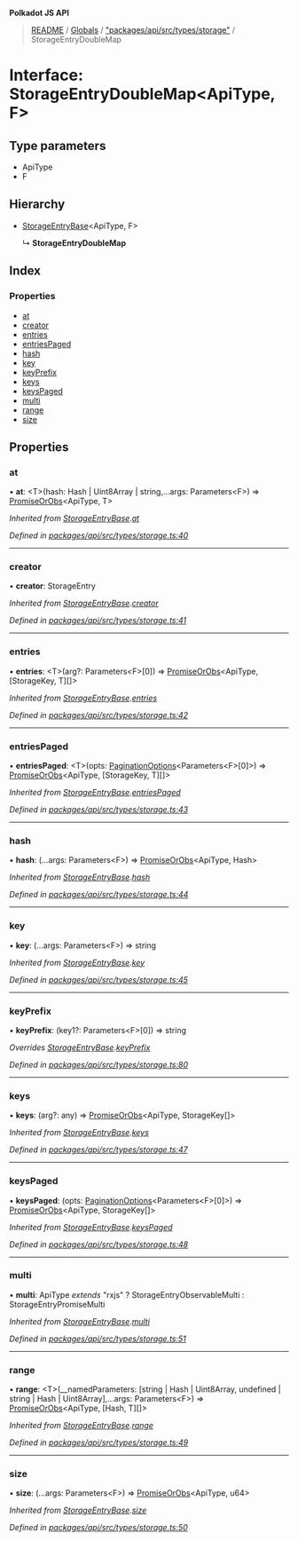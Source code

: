 **Polkadot JS API**

> [README](../README.md) / [Globals](../globals.md) / ["packages/api/src/types/storage"](../modules/_packages_api_src_types_storage_.md) / StorageEntryDoubleMap

# Interface: StorageEntryDoubleMap\<**ApiType, F**>

## Type parameters

* ApiType
* F

## Hierarchy

* [StorageEntryBase](_packages_api_src_types_storage_.storageentrybase.md)\<ApiType, F>

  ↳ **StorageEntryDoubleMap**

## Index

### Properties

* [at](_packages_api_src_types_storage_.storageentrydoublemap.md#at)
* [creator](_packages_api_src_types_storage_.storageentrydoublemap.md#creator)
* [entries](_packages_api_src_types_storage_.storageentrydoublemap.md#entries)
* [entriesPaged](_packages_api_src_types_storage_.storageentrydoublemap.md#entriespaged)
* [hash](_packages_api_src_types_storage_.storageentrydoublemap.md#hash)
* [key](_packages_api_src_types_storage_.storageentrydoublemap.md#key)
* [keyPrefix](_packages_api_src_types_storage_.storageentrydoublemap.md#keyprefix)
* [keys](_packages_api_src_types_storage_.storageentrydoublemap.md#keys)
* [keysPaged](_packages_api_src_types_storage_.storageentrydoublemap.md#keyspaged)
* [multi](_packages_api_src_types_storage_.storageentrydoublemap.md#multi)
* [range](_packages_api_src_types_storage_.storageentrydoublemap.md#range)
* [size](_packages_api_src_types_storage_.storageentrydoublemap.md#size)

## Properties

### at

•  **at**: \<T>(hash: Hash \| Uint8Array \| string,...args: Parameters\<F>) => [PromiseOrObs](../modules/_packages_api_src_types_base_.md#promiseorobs)\<ApiType, T>

*Inherited from [StorageEntryBase](_packages_api_src_types_storage_.storageentrybase.md).[at](_packages_api_src_types_storage_.storageentrybase.md#at)*

*Defined in [packages/api/src/types/storage.ts:40](https://github.com/polkadot-js/api/blob/5ce3524cc/packages/api/src/types/storage.ts#L40)*

___

### creator

•  **creator**: StorageEntry

*Inherited from [StorageEntryBase](_packages_api_src_types_storage_.storageentrybase.md).[creator](_packages_api_src_types_storage_.storageentrybase.md#creator)*

*Defined in [packages/api/src/types/storage.ts:41](https://github.com/polkadot-js/api/blob/5ce3524cc/packages/api/src/types/storage.ts#L41)*

___

### entries

•  **entries**: \<T>(arg?: Parameters\<F>[0]) => [PromiseOrObs](../modules/_packages_api_src_types_base_.md#promiseorobs)\<ApiType, [StorageKey, T][]>

*Inherited from [StorageEntryBase](_packages_api_src_types_storage_.storageentrybase.md).[entries](_packages_api_src_types_storage_.storageentrybase.md#entries)*

*Defined in [packages/api/src/types/storage.ts:42](https://github.com/polkadot-js/api/blob/5ce3524cc/packages/api/src/types/storage.ts#L42)*

___

### entriesPaged

•  **entriesPaged**: \<T>(opts: [PaginationOptions](_packages_api_src_types_base_.paginationoptions.md)\<Parameters\<F>[0]>) => [PromiseOrObs](../modules/_packages_api_src_types_base_.md#promiseorobs)\<ApiType, [StorageKey, T][]>

*Inherited from [StorageEntryBase](_packages_api_src_types_storage_.storageentrybase.md).[entriesPaged](_packages_api_src_types_storage_.storageentrybase.md#entriespaged)*

*Defined in [packages/api/src/types/storage.ts:43](https://github.com/polkadot-js/api/blob/5ce3524cc/packages/api/src/types/storage.ts#L43)*

___

### hash

•  **hash**: (...args: Parameters\<F>) => [PromiseOrObs](../modules/_packages_api_src_types_base_.md#promiseorobs)\<ApiType, Hash>

*Inherited from [StorageEntryBase](_packages_api_src_types_storage_.storageentrybase.md).[hash](_packages_api_src_types_storage_.storageentrybase.md#hash)*

*Defined in [packages/api/src/types/storage.ts:44](https://github.com/polkadot-js/api/blob/5ce3524cc/packages/api/src/types/storage.ts#L44)*

___

### key

•  **key**: (...args: Parameters\<F>) => string

*Inherited from [StorageEntryBase](_packages_api_src_types_storage_.storageentrybase.md).[key](_packages_api_src_types_storage_.storageentrybase.md#key)*

*Defined in [packages/api/src/types/storage.ts:45](https://github.com/polkadot-js/api/blob/5ce3524cc/packages/api/src/types/storage.ts#L45)*

___

### keyPrefix

•  **keyPrefix**: (key1?: Parameters\<F>[0]) => string

*Overrides [StorageEntryBase](_packages_api_src_types_storage_.storageentrybase.md).[keyPrefix](_packages_api_src_types_storage_.storageentrybase.md#keyprefix)*

*Defined in [packages/api/src/types/storage.ts:80](https://github.com/polkadot-js/api/blob/5ce3524cc/packages/api/src/types/storage.ts#L80)*

___

### keys

•  **keys**: (arg?: any) => [PromiseOrObs](../modules/_packages_api_src_types_base_.md#promiseorobs)\<ApiType, StorageKey[]>

*Inherited from [StorageEntryBase](_packages_api_src_types_storage_.storageentrybase.md).[keys](_packages_api_src_types_storage_.storageentrybase.md#keys)*

*Defined in [packages/api/src/types/storage.ts:47](https://github.com/polkadot-js/api/blob/5ce3524cc/packages/api/src/types/storage.ts#L47)*

___

### keysPaged

•  **keysPaged**: (opts: [PaginationOptions](_packages_api_src_types_base_.paginationoptions.md)\<Parameters\<F>[0]>) => [PromiseOrObs](../modules/_packages_api_src_types_base_.md#promiseorobs)\<ApiType, StorageKey[]>

*Inherited from [StorageEntryBase](_packages_api_src_types_storage_.storageentrybase.md).[keysPaged](_packages_api_src_types_storage_.storageentrybase.md#keyspaged)*

*Defined in [packages/api/src/types/storage.ts:48](https://github.com/polkadot-js/api/blob/5ce3524cc/packages/api/src/types/storage.ts#L48)*

___

### multi

•  **multi**: ApiType *extends* \"rxjs\" ? StorageEntryObservableMulti : StorageEntryPromiseMulti

*Inherited from [StorageEntryBase](_packages_api_src_types_storage_.storageentrybase.md).[multi](_packages_api_src_types_storage_.storageentrybase.md#multi)*

*Defined in [packages/api/src/types/storage.ts:51](https://github.com/polkadot-js/api/blob/5ce3524cc/packages/api/src/types/storage.ts#L51)*

___

### range

•  **range**: \<T>(__namedParameters: [string \| Hash \| Uint8Array, undefined \| string \| Hash \| Uint8Array],...args: Parameters\<F>) => [PromiseOrObs](../modules/_packages_api_src_types_base_.md#promiseorobs)\<ApiType, [Hash, T][]>

*Inherited from [StorageEntryBase](_packages_api_src_types_storage_.storageentrybase.md).[range](_packages_api_src_types_storage_.storageentrybase.md#range)*

*Defined in [packages/api/src/types/storage.ts:49](https://github.com/polkadot-js/api/blob/5ce3524cc/packages/api/src/types/storage.ts#L49)*

___

### size

•  **size**: (...args: Parameters\<F>) => [PromiseOrObs](../modules/_packages_api_src_types_base_.md#promiseorobs)\<ApiType, u64>

*Inherited from [StorageEntryBase](_packages_api_src_types_storage_.storageentrybase.md).[size](_packages_api_src_types_storage_.storageentrybase.md#size)*

*Defined in [packages/api/src/types/storage.ts:50](https://github.com/polkadot-js/api/blob/5ce3524cc/packages/api/src/types/storage.ts#L50)*
